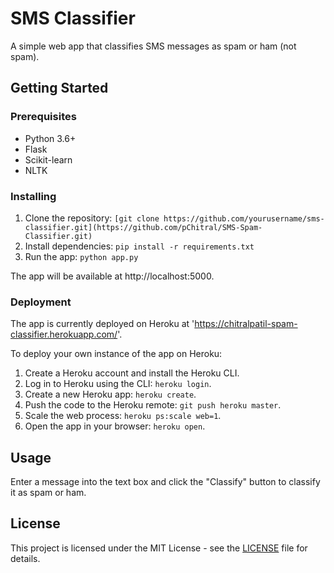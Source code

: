 # SMS Classifier

A simple web app that classifies SMS messages as spam or ham (not spam).

## Getting Started

### Prerequisites

- Python 3.6+
- Flask
- Scikit-learn
- NLTK

### Installing

1. Clone the repository: `[git clone https://github.com/yourusername/sms-classifier.git](https://github.com/pChitral/SMS-Spam-Classifier.git)`
2. Install dependencies: `pip install -r requirements.txt`
3. Run the app: `python app.py`

The app will be available at http://localhost:5000.

### Deployment

The app is currently deployed on Heroku at 'https://chitralpatil-spam-classifier.herokuapp.com/'.

To deploy your own instance of the app on Heroku:

1. Create a Heroku account and install the Heroku CLI.
2. Log in to Heroku using the CLI: `heroku login`.
3. Create a new Heroku app: `heroku create`.
4. Push the code to the Heroku remote: `git push heroku master`.
5. Scale the web process: `heroku ps:scale web=1`.
6. Open the app in your browser: `heroku open`.

## Usage

Enter a message into the text box and click the "Classify" button to classify it as spam or ham.

## License

This project is licensed under the MIT License - see the [LICENSE](LICENSE) file for details.
